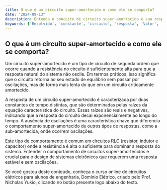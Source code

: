 ```yaml
---
title: O que é um circuito super-amortecido e como ele se comporta?
date: "2024-09-13"
description: Entenda o conceito de circuito super-amortecido e sua resposta no contexto de circuitos de segunda ordem.
keywords: ['Resolvido', 'constante', 'circuito', 'resposta', 'Valor', 'Exercício', 'super-amortecido']
---
```


## O que é um circuito super-amortecido e como ele se comporta?

Um circuito super-amortecido é um tipo de circuito de segunda ordem que ocorre quando a resistência no circuito é suficientemente alta para que a resposta natural do sistema não oscile. Em termos práticos, isso significa que o circuito retorna ao seu estado de equilíbrio sem passar por oscilações, mas de forma mais lenta do que em um circuito criticamente amortecido.

A resposta de um circuito super-amortecido é caracterizada por duas constantes de tempo distintas, que são determinadas pelas raízes da equação característica do circuito. Essas raízes são reais e negativas, indicando que a resposta do circuito decai exponencialmente ao longo do tempo. A ausência de oscilações é uma característica chave que diferencia o comportamento super-amortecido de outros tipos de respostas, como a sub-amortecida, onde ocorrem oscilações.

Este tipo de comportamento é comum em circuitos RLC (resistor, indutor e capacitor) onde a resistência é alta o suficiente para dominar a resposta do sistema. Entender o comportamento de circuitos super-amortecidos é crucial para o design de sistemas eletrônicos que requerem uma resposta estável e sem oscilações.

Se você gostou deste conteúdo, conheça o curso online de circuitos elétricos para alunos de engenharia, Domínio Elétrico, criado pelo Prof. Nicholas Yukio, clicando no botão presente logo abaixo do texto.